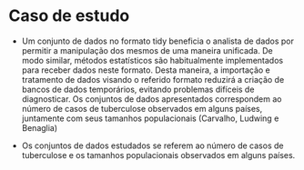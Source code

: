 # Caso de estudo

- Um conjunto de dados no formato tidy beneficia o analista de dados por permitir a manipulação dos mesmos de uma maneira unificada. De modo similar, métodos estatísticos são habitualmente implementados para receber dados neste formato. Desta maneira, a importação e tratamento de dados visando o referido formato reduzirá a criação de bancos de dados temporários, evitando problemas difíceis de diagnosticar. Os conjuntos de dados apresentados correspondem ao número de casos de tuberculose observados em
alguns países, juntamente com seus tamanhos populacionais (Carvalho, Ludwing e Benaglia)

- Os conjuntos de dados estudados se referem ao número de casos de tuberculose e os tamanhos populacionais observados em alguns países.
